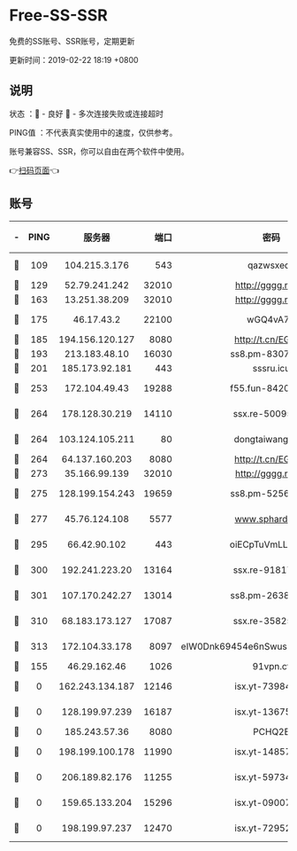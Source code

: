 # Free-SS-SSR

免费的SS账号、SSR账号，定期更新

更新时间：2019-02-22 18:19 +0800

## 说明

状态     ：🙂 - 良好 🙁 - 多次连接失败或连接超时

PING值   ：不代表真实使用中的速度，仅供参考。

账号兼容SS、SSR，你可以自由在两个软件中使用。

👉[扫码页面](https://liesauer.github.io/free-ss-ssr.github.io/)👈

## 账号

|-|PING|服务器|端口|密码|加密方式|区域|
|:----:|:----:|:-----:|-----:|:----:|:----:|:----:|
|🙂|109|104.215.3.176|543|qazwsxedc|aes-256-gcm|JP|
|🙂|129|52.79.241.242|32010|http://gggg.rocks|chacha20|KR|
|🙂|163|13.251.38.209|32010|http://gggg.rocks|chacha20|SG|
|🙂|175|46.17.43.2|22100|wGQ4vA7D|aes-256-gcm|RU|
|🙂|185|194.156.120.127|8080|http://t.cn/EGJIyrl|rc4-md5|RU|
|🙂|193|213.183.48.10|16030|ss8.pm-83073049|rc4-md5|RU|
|🙂|201|185.173.92.181|443|sssru.icu|rc4-md5|RU|
|🙂|253|172.104.49.43|19288|f55.fun-84203624|aes-256-cfb|SG|
|🙂|264|178.128.30.219|14110|ssx.re-50095618|aes-256-cfb|SG|
|🙂|264|103.124.105.211|80|dongtaiwang.com|aes-256-cfb|US|
|🙂|264|64.137.160.203|8080|http://t.cn/EGJIyrl|rc4-md5|CA|
|🙂|273|35.166.99.139|32010|http://gggg.rocks|chacha20|US|
|🙂|275|128.199.154.243|19659|ss8.pm-52569883|aes-256-cfb|SG|
|🙂|277|45.76.124.108|5577|www.sphard.com|aes-256-cfb|AU|
|🙂|295|66.42.90.102|443|oiECpTuVmLLxk4Ts|aes-256-cfb|US|
|🙂|300|192.241.223.20|13164|ssx.re-91817588|aes-256-cfb|US|
|🙂|301|107.170.242.27|13014|ss8.pm-26383123|aes-256-cfb|US|
|🙂|310|68.183.173.127|17087|ssx.re-35825697|aes-256-cfb|US|
|🙂|313|172.104.33.178|8097|eIW0Dnk69454e6nSwuspv9DmS201tQ0D|aes-256-cfb|SG|
|🙁|155|46.29.162.46|1026|91vpn.cf|rc4-md5|RU|
|🙁|0|162.243.134.187|12146|isx.yt-73984712|aes-256-cfb|US|
|🙁|0|128.199.97.239|16187|isx.yt-13675788|aes-256-cfb|SG|
|🙁|0|185.243.57.36|8080|PCHQ2E|rc4-md5|US|
|🙁|0|198.199.100.178|11990|isx.yt-14857132|aes-256-cfb|US|
|🙁|0|206.189.82.176|11255|isx.yt-59734405|aes-256-cfb|SG|
|🙁|0|159.65.133.204|15296|isx.yt-09007661|aes-256-cfb|SG|
|🙁|0|198.199.97.237|12470|isx.yt-72952184|aes-256-cfb|US|
